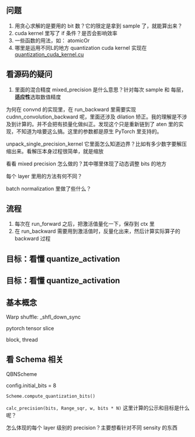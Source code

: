 ## 问题
1. 用贪心求解的是要用的 bit 数？它的限定是拿到 sample 了，就能算出来？
2. cuda kernel 里写了 if 条件？是否会影响效率
3. 一些函数的用法，如： atomicOr
4. 哪里是运用不同L的地方
quantization cuda kernel 实现在[quantization_cuda_kernel.cu](https://github.com/ucbrise/actnn/blob/9026b5fe8c3115a326c03a726a92ab87cf176d61/actnn/actnn/cpp_extension/quantization_cuda_kernel.cu?plain=1#L25)

## 看源码的疑问
1. 里面的混合精度 mixed_precision 是什么意思？针对每次 sample 和 每层，**适应性**选取数值精度

为何在 convnd 的实现里，在 run_backward 里需要实现 cudnn_convolution_backward 呢，里面还涉及 dilation 矫正。我的理解是不涉及到计算的。并不会把有损量化做纠正。发现这个只是重新链到了 aten 里的实现，不知道为啥要这么搞。这里的参数都是原生 PyTorch 里支持的。

unpack\_single\_precision\_kernel
它里面怎么知道边界？比如有多少数字要解压缩出来。看解压本身过程很简单，就是缩放

看看 mixed precision 怎么做的？其中哪里体现了动态调整 bits 的地方

每个 layer 里用的方法有何不同？

batch normalization 里做了些什么？



## 流程
1. 每次在 run\_forward 之后，把激活值量化一下，保存到 ctx 里
2. 在 run\_backward 需要用到激活值时，反量化出来，然后计算实际算子的 backward 过程

## 目标：看懂 quantize_activation

## 目标：看懂 quantize_activation

## 基本概念
Warp shuffle: \_shfl\_down_sync

pytorch tensor  slice

block, thread


## 看 Schema 相关
QBNScheme

config.initial_bits = 8

`Scheme.compute_quantization_bits()`

`calc_precision(bits, Range_sqr, w, bits * N)` 这里计算的公示和目标是什么呢？

怎么体现的每个 layer 级别的 precision？主要想看针对不同 sensity 的东西
